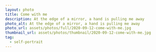 ```yaml
---
layout: photo
title: Come with me
description: At the edge of a mirror, a hand is pulling me away
photo_alt: At the edge of a mirror, a hand is pulling me away
photo_url: assets/photos/full/2020-09-12-come-with-me.jpg
thumbnail_url: assets/photos/thumbnail/2020-09-12-come-with-me.jpg
tag:
  - self-portrait
---
```


